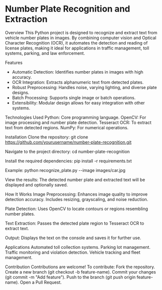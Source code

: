 # Number Plate Recognition and Extraction

Overview
This Python project is designed to recognize and extract text from vehicle number plates in images. By combining computer vision and Optical Character Recognition (OCR), it automates the detection and reading of license plates, making it ideal for applications in traffic management, toll systems, parking, and law enforcement.

Features
* Automatic Detection: Identifies number plates in images with high accuracy.
* OCR Integration: Extracts alphanumeric text from detected plates.
* Robust Preprocessing: Handles noise, varying lighting, and diverse plate designs.
* Batch Processing: Supports single image or batch operations.
* Extensibility: Modular design allows for easy integration with other systems.

Technologies Used
Python: Core programming language.
OpenCV: For image processing and number plate detection.
Tesseract OCR: To extract text from detected regions.
NumPy: For numerical operations.

Installation
Clone the repository:
git clone https://github.com/yourusername/number-plate-recognition.git

Navigate to the project directory:
cd number-plate-recognition

Install the required dependencies:
pip install -r requirements.txt

Example:
python recognize_plate.py --image images/car.jpg

View the results:
The detected number plate and extracted text will be displayed and optionally saved.

How It Works
Image Preprocessing:
Enhances image quality to improve detection accuracy.
Includes resizing, grayscaling, and noise reduction.

Plate Detection:
Uses OpenCV to locate contours or regions resembling number plates.

Text Extraction:
Passes the detected plate region to Tesseract OCR to extract text.

Output:
Displays the text on the console and saves it for further use.

Applications
Automated toll collection systems.
Parking lot management.
Traffic monitoring and violation detection.
Vehicle tracking and fleet management.

Contribution
Contributions are welcome! To contribute:
Fork the repository.
Create a new branch (git checkout -b feature-name).
Commit your changes (git commit -m "Add feature").
Push to the branch (git push origin feature-name).
Open a Pull Request.
